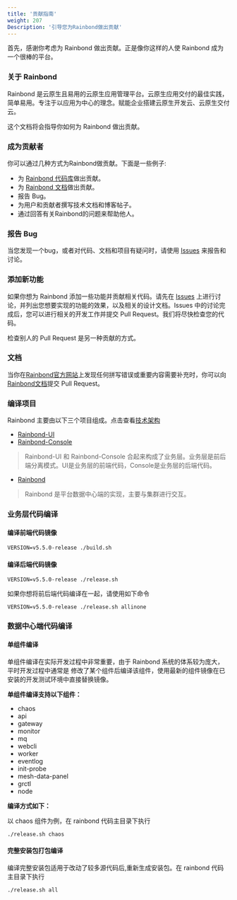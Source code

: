 ```yaml
---
title: '贡献指南'
weight: 207
Description: '引导您为Rainbond做出贡献'
---
```

首先，感谢你考虑为 Rainbond 做出贡献。正是像你这样的人使 Rainbond 成为一个很棒的平台。
### 关于 Rainbond
Rainbond 是云原生且易用的云原生应用管理平台。云原生应用交付的最佳实践，简单易用。专注于以应用为中心的理念。赋能企业搭建云原生开发云、云原生交付云。

这个文档将会指导你如何为 Rainbond 做出贡献。
### 成为贡献者
你可以通过几种方式为Rainbond做贡献。下面是一些例子:

* 为 [Rainbond 代码库](https://github.com/goodrain/rainbond)做出贡献。
* 为 [Rainbond 文档](https://github.com/goodrain/rainbond-docs)做出贡献。
* 报告 Bug。
* 为用户和贡献者撰写技术文档和博客帖子。
* 通过回答有关Rainbond的问题来帮助他人。

### 报告 Bug
当您发现一个bug，或者对代码、文档和项目有疑问时，请使用 [Issues](https://github.com/goodrain/rainbond/issues) 来报告和讨论。

### 添加新功能
如果你想为 Rainbond 添加一些功能并贡献相关代码。请先在 [Issues](https://github.com/goodrain/rainbond/issues) 上进行讨论，并列出您想要实现的功能的效果，以及相关的设计文档。Issues 中的讨论完成后，您可以进行相关的开发工作并提交 Pull Request。我们将尽快检查您的代码。

检查别人的 Pull Request 是另一种贡献的方式。

### 文档
当你在[Rainbond官方网站](https://www.rainbond.com/)上发现任何拼写错误或重要内容需要补充时，你可以向[Rainbond文档](https://github.com/goodrain/rainbond-docs)提交 Pull Request。
### 编译项目
Rainbond 主要由以下三个项目组成。点击查看[技术架构](https://www.rainbond.com/docs/architecture/architecture/)

- [Rainbond-UI](https://github.com/goodrain/rainbond-ui)
- [Rainbond-Console](https://github.com/goodrain/rainbond-console)

> Rainbond-UI 和 Rainbond-Console 合起来构成了业务层。业务层是前后端分离模式。UI是业务层的前端代码，Console是业务层的后端代码。

- [Rainbond](https://github.com/goodrain/rainbond-console)

> Rainbond 是平台数据中心端的实现，主要与集群进行交互。

### 业务层代码编译
#### 编译前端代码镜像
```
VERSION=v5.5.0-release ./build.sh
```
#### 编译后端代码镜像
```
VERSION=v5.5.0-release ./release.sh
```
如果你想将前后端代码编译在一起，请使用如下命令
```
VERSION=v5.5.0-release ./release.sh allinone
```
### 数据中心端代码编译
#### 单组件编译
单组件编译在实际开发过程中⾮常重要，由于 Rainbond 系统的体系较为庞⼤，平时开发过程中通常是
修改了某个组件后编译该组件，使⽤最新的组件镜像在已安装的开发测试环境中直接替换镜像。

**单组件编译支持以下组件：**

- chaos
- api
- gateway
- monitor
- mq
- webcli
- worker
- eventlog
- init-probe
- mesh-data-panel
- grctl
- node

**编译⽅式如下：**

以 chaos 组件为例，在 rainbond 代码主目录下执行

```./release.sh chaos```

#### 完整安装包打包编译
编译完整安装包适⽤于改动了较多源代码后,重新⽣成安装包。在 rainbond 代码主⽬录下执⾏

```./release.sh all```
